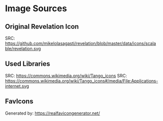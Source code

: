 # Image Sources
## Original Revelation Icon
SRC: https://github.com/mikelolasagasti/revelation/blob/master/data/icons/scalable/revelation.svg

## Used Libraries
SRC: https://commons.wikimedia.org/wiki/Tango_icons
SRC: https://commons.wikimedia.org/wiki/Tango_icons#/media/File:Applications-internet.svg

## FavIcons
Generated by: https://realfavicongenerator.net/